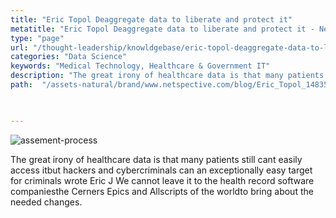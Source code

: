 ```yaml
---
title: "Eric Topol Deaggregate data to liberate and protect it"
metatitle: "Eric Topol Deaggregate data to liberate and protect it - Netspective"
type: "page"
url: "/thought-leadership/knowldgebase/eric-topol-deaggregate-data-to-liberate-and-protect-it/"
categories: "Data Science"
keywords: "Medical Technology, Healthcare & Government IT"
description: "The great irony of healthcare data is that many patients still cant easily access itbut hackers and cybercriminals can an exceptionally easy target for criminals wrote Eric J We cannot leave it to the health record software companiesthe Cerners Epics and Allscripts of the worldto bring about the needed changes."
path:  "/assets-natural/brand/www.netspective.com/blog/Eric_Topol_1483521993-300x134.jpg"

  

---
```

 ![assement-process](/assets-natural/brand/www.netspective.com/blog/Eric_Topol_1483521993-300x134.jpg#center) 

 The great irony of healthcare data is that many patients still cant easily access itbut hackers and cybercriminals can an exceptionally easy target for criminals wrote Eric J We cannot leave it to the health record software companiesthe Cerners Epics and Allscripts of the worldto bring about the needed changes.